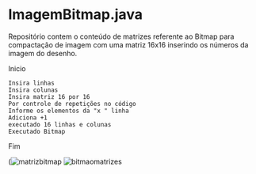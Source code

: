 # ImagemBitmap.java
Repositório contem o conteúdo de matrizes referente ao Bitmap para compactação de imagem com uma matriz 16x16 inserindo os números da imagem do desenho.

   Inicio

    Insira linhas
    Insira colunas
    Insira matriz 16 por 16 
    Por controle de repetições no código
    Informe os elementos da "x " linha 
    Adiciona +1
    executado 16 linhas e colunas
    Executado Bitmap

   Fim
    
 
(![matrizbitmap](https://user-images.githubusercontent.com/99374140/173200089-15d51b18-459b-40f8-8dca-5803a5afae68.png)
![bitmaomatrizes](https://user-images.githubusercontent.com/99374140/173208945-c24668ef-adc2-4d9b-9807-d6b9abea7d8d.png)

